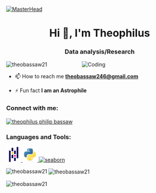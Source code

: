 [![MasterHead](https://miro.medium.com/v2/resize:fit:1400/0*tD5kEC2JYcKHH0zO.gif)](https://theobassaw21.io)
<h1 align="center">Hi 👋, I'm Theophilus</h1>
<h3 align="center">Data analysis/Research</h3>
<img align="right" alt="Coding" width="300" src="https://assets-global.website-files.com/5c19100c2b50073e6ee69da1/60d35967a853a1b14851703b_All%20the%20data%20(1).gif">

<p align="left"> <img src="https://komarev.com/ghpvc/?username=theobassaw21&label=Profile%20views&color=0e75b6&style=flat" alt="theobassaw21" /> </p>

- 📫 How to reach me **theobassaw246@gmail.com**

- ⚡ Fun fact **I am an Astrophile**

<h3 align="left">Connect with me:</h3>
<p align="left">
<a href="https://linkedin.com/in/https://www.linkedin.com/in/theophilus-bassaw-b02a72211/" target="blank"><img align="center" src="https://raw.githubusercontent.com/rahuldkjain/github-profile-readme-generator/master/src/images/icons/Social/linked-in-alt.svg" alt="theophilus philip bassaw" height="30" width="40" /></a>
</p>

<h3 align="left">Languages and Tools:</h3>
<p align="left"> <a href="https://pandas.pydata.org/" target="_blank" rel="noreferrer"> <img src="https://raw.githubusercontent.com/devicons/devicon/2ae2a900d2f041da66e950e4d48052658d850630/icons/pandas/pandas-original.svg" alt="pandas" width="40" height="40"/> </a> <a href="https://www.python.org" target="_blank" rel="noreferrer"> <img src="https://raw.githubusercontent.com/devicons/devicon/master/icons/python/python-original.svg" alt="python" width="40" height="40"/> </a> <a href="https://seaborn.pydata.org/" target="_blank" rel="noreferrer"> <img src="https://seaborn.pydata.org/_images/logo-mark-lightbg.svg" alt="seaborn" width="40" height="40"/> </a> </p>

<p><img align="left" src="https://github-readme-stats.vercel.app/api/top-langs?username=theobassaw21&show_icons=true&locale=en&layout=compact" alt="theobassaw21" /></p>

<p>&nbsp;<img align="center" src="https://github-readme-stats.vercel.app/api?username=theobassaw21&show_icons=true&locale=en" alt="theobassaw21" /></p>

<p><img align="center" src="https://github-readme-streak-stats.herokuapp.com/?user=theobassaw21&" alt="theobassaw21" /></p>



